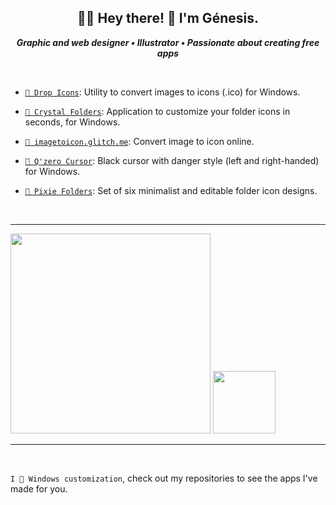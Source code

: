 <h2 align="center">🤘🏻 Hey there! 🖤 I'm Génesis.</h2>

<p align="center">
<b><i>Graphic and web designer • Illustrator • Passionate about creating free apps</i></b>
</p>

<br/>

* [`🖤 Drop Icons`](https://genesistoxical.github.io/drop-icons/): Utility to convert images to icons (.ico) for Windows.

* [`🖤 Crystal Folders`](https://genesistoxical.github.io/crystal-folders/): Application to customize your folder icons in seconds, for Windows.

* [`🖤 imagetoicon.glitch.me`](https://imagetoicon.glitch.me/): Convert image to icon online.

* [`🖤 Q'zero Cursor`](https://genesistoxical.github.io/qzero-cursor/): Black cursor with danger style (left and right-handed) for Windows.

* [`🖤 Pixie Folders`](https://genesistoxical.github.io/pixie-folders/): Set of six minimalist and editable folder icon designs.

<br/>

-------

<p>

<img src="https://github-readme-stats.vercel.app/api/top-langs/?username=genesistoxical&theme=nord&show_icons=true&hide_border=true&layout=compact" style="width: 320px;" />
<img src="https://media4.giphy.com/media/v1.Y2lkPTc5MGI3NjExMXg5OWwxejBjc2piYXR1bGN2dWMzOTlzYzl1emgwMmRjMmgwZWk0NiZlcD12MV9pbnRlcm5hbF9naWZfYnlfaWQmY3Q9Zw/ZwYwLI7GbyAyk/giphy.gif" style="width: 100px; min-width: auto;" />

</p>

-------

<br/>

`I 🩷 Windows customization`, check out my repositories to see the apps I've made for you.
 
<!--
**genesistoxical/genesistoxical** is a ✨ _special_ ✨ repository because its `README.md` (this file) appears on your GitHub profile.

Here are some ideas to get you started:

- 🔭 I’m currently working on ...
- 🌱 I’m currently learning ...
- 👯 I’m looking to collaborate on ...
- 🤔 I’m looking for help with ...
- 💬 Ask me about ...
- 📫 How to reach me: ...
- 😄 Pronouns: ...
- ⚡ Fun fact: ...
-->
